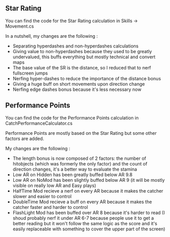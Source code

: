## Star Rating

You can find the code for the Star Rating calculation in Skills -> Movement.cs

In a nutshell, my changes are the following :
- Separating hyperdashes and non-hyperdashes calculations
- Giving value to non-hyperdashes because they used to be greatly undervalued, this buffs everything but mostly technical and convert maps
- The base value of the SR is the distance, so I reduced that to nerf fullscreen jumps
- Nerfing hyper-dashes to reduce the importance of the distance bonus
- Giving a huge buff on short movements upon direction change
- Nerfing edge dashes bonus because it's less necessary now


## Performance Points

You can find the code for the Performance Points calculation in CatchPerformanceCalculator.cs

Performance Points are mostly based on the Star Rating but some other factors are added.

My changes are the following :

- The length bonus is now composed of 2 factors: the number of hitobjects (which was formerly the only factor) and the count of direction changes, it's a better way to evaluate the stamina
- Low AR on Hidden has been greatly buffed below AR 9.8
- Low AR on NoMod has been slightly buffed below AR 9 (it will be mostly visible on really low AR and Easy plays)
- HalfTime Mod recieve a nerf on every AR because it makes the catcher slower and easier to control
- DoubleTime Mod recieve a buff on every AR because it makes the catcher faster and harder to control
- FlashLight Mod has been buffed over AR 8 because it's harder to read (I shoud probably nerf it under AR 6-7 because people use it to get a better reading but it won't follow the same logic as the score and it's easily replaceable with something to cover the upper part of the screen)
